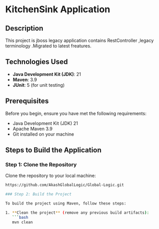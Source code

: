 # KitchenSink Application

## Description
This project is jboss legacy application contains RestController ,legacy terminology .Migrated to latest freatures.

## Technologies Used
- **Java Development Kit (JDK)**: 21
- **Maven**: 3.9
- **JUnit**: 5 (for unit testing)

## Prerequisites
Before you begin, ensure you have met the following requirements:
- Java Development Kit (JDK) 21
- Apache Maven 3.9
- Git installed on your machine

## Steps to Build the Application

### Step 1: Clone the Repository
Clone the repository to your local machine:
```bash
https://github.com/AkashGlobalLogic/Global-Logic.git

### Step 2: Build the Project

To build the project using Maven, follow these steps:

1. **Clean the project** (remove any previous build artifacts):
   ```bash
   mvn clean

